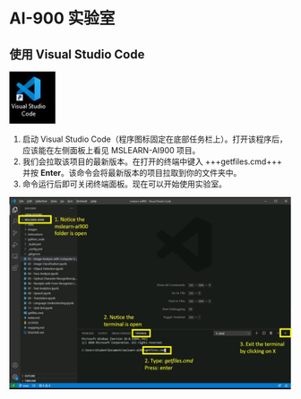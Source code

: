 ﻿# AI-900 实验室
## 使用 Visual Studio Code

![Visual Studio Code 图标](./images/vscode.jpg)

1.  启动 Visual Studio Code（程序图标固定在底部任务栏上）。打开该程序后，应该能在左侧面板上看见 MSLEARN-AI900 项目。
2.  我们会拉取该项目的最新版本。在打开的终端中键入 +++getfiles.cmd+++ 并按 **Enter**。该命令会将最新版本的项目拉取到你的文件夹中。 
3.  命令运行后即可关闭终端面板。现在可以开始使用实验室。 

![关于在 Visual Studio Code 中使用终端的支持图像。](./images/terminal_support1.jpg)
